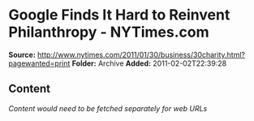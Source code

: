 # Google Finds It Hard to Reinvent Philanthropy - NYTimes.com

**Source:** http://www.nytimes.com/2011/01/30/business/30charity.html?pagewanted=print
**Folder:** Archive
**Added:** 2011-02-02T22:39:28




## Content
*Content would need to be fetched separately for web URLs*

